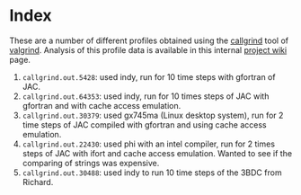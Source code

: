 # Index

These are a number of different profiles obtained using the [callgrind](http://valgrind.org/info/tools.html#callgrind) tool of [valgrind](http://valgrind.org/). Analysis of this profile data is available in this internal [project wiki](https://www.wiki.ed.ac.uk/display/PES/Replicated+memory) page.

1. `callgrind.out.5428`: used indy, run for 10 time steps with gfortran of JAC.
2. `callgrind.out.64353`: used indy, run for 10 times steps of JAC with gfortran and with cache access emulation.
3. `callgrind.out.30379`: used gx745ma (Linux desktop system), run for 2 time steps of JAC compiled with gfortran and using cache access emulation.
4. `callgrind.out.22430`: used phi with an intel compiler, run for 2 times steps of JAC with ifort and cache access emulation. Wanted to see if the comparing of strings was expensive.
5. `callgrind.out.30488`: used indy to run 10 time steps of the 3BDC from Richard.

